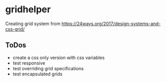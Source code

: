 # gridhelper
Creating grid system from https://24ways.org/2017/design-systems-and-css-grid/

## ToDos
- create a css only version with css variables
- test responsive
- test overriding grid specifications
- test encapsulated grids